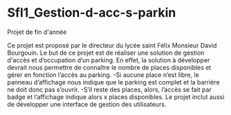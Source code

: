 # Sfl1_Gestion-d-acc-s-parkin
Projet de fin d'année 


Ce projet est proposé par le directeur du lycée saint Félix Monsieur David Bourgouin. 
Le but de ce projet est de réaliser une solution de gestion d'accès et d’occupation d’un  parking. En effet, la solution à 
développer devrait nous permettre de connaître le nombre de places disponibles et gérer en fonction l’accès au parking. 
  -Si aucune place n’est libre, le panneau d’affichage nous indique que le parking est complet et la barrière ne doit donc pas s’ouvrir.
  -S’il reste des places, alors, l’accès se fait par badge et l’affichage indique alors x places disponibles.
Le projet inclut aussi de développer une interface de gestion des utilisateurs. 
